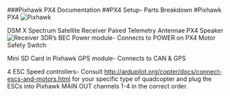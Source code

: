 ###Pixhawk PX4 Documentation
##PX4 Setup- Parts Breakdown
#Pixhawk PX4 
![Pixhawk](https://github.com/olinrobotics/olinrobotics.github.io/blob/master/images/Pixhawk.png)

DSM X Spectrum Satellite Receiver	Paired Telemetry Antennae   PX4 Speaker
![Receiver](https://github.com/olinrobotics/olinrobotics.github.io/blob/master/images/Receiver.png)
3DR’s BEC Power module- Connects to POWER on PX4	Motor Safety Switch

      
Mini SD Card in Pixhawk				 GPS module- Connects to CAN & GPS
 
4 ESC Speed controllers- Consult http://ardupilot.org/copter/docs/connect-escs-and-motors.html for your specific type of quadcopter and plug the ESCs into Pixhawk MAIN OUT channels 1-4 in the correct order.
